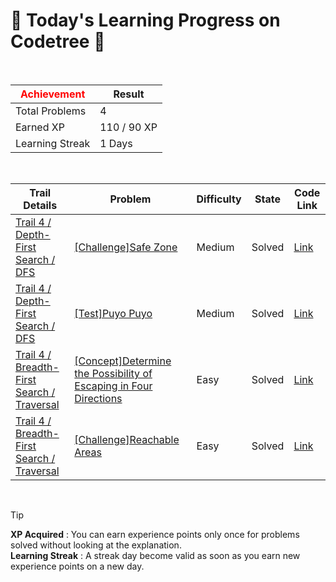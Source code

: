 # 🌲 Today's Learning Progress on Codetree 🌲

<br />

| <span style="color:red;display:block;text-align:center;"> **Achievement**</span> | Result |
|---|---|
|Total Problems| 4 |
| Earned XP | 110 / 90 XP |
| Learning Streak | 1 Days |

<br />

|Trail Details|Problem|Difficulty|State|Code Link|
|---|---|---|---|---|
|[Trail 4 / Depth-First Search / DFS](https://www.codetree.ai/trail-info/intermediate-low/)|[[Challenge]Safe Zone](https://www.codetree.ai/trails/complete/curated-cards/challenge-comfort-zone/)|Medium|Solved|[Link](https://github.com/Bobbybrojo/DSA/blob/main/250828/Safe%20Zone/comfort-zone.py)|
|[Trail 4 / Depth-First Search / DFS](https://www.codetree.ai/trail-info/intermediate-low/)|[[Test]Puyo Puyo](https://www.codetree.ai/trails/complete/curated-cards/test-puyo-puyo/)|Medium|Solved|[Link](https://github.com/Bobbybrojo/DSA/blob/main/250828/Puyo%20Puyo/puyo-puyo.py)|
|[Trail 4 / Breadth-First Search / Traversal](https://www.codetree.ai/trail-info/intermediate-low/)|[[Concept]Determine the Possibility of Escaping in Four Directions](https://www.codetree.ai/trails/complete/curated-cards/intro-determine-escapableness-with-4-ways/)|Easy|Solved|[Link](https://github.com/Bobbybrojo/DSA/blob/main/250828/Determine%20the%20Possibility%20of%20Escaping%20in%20Four%20Directions/determine-escapableness-with-4-ways.py)|
|[Trail 4 / Breadth-First Search / Traversal](https://www.codetree.ai/trail-info/intermediate-low/)|[[Challenge]Reachable Areas](https://www.codetree.ai/trails/complete/curated-cards/challenge-places-can-go/)|Easy|Solved|[Link](https://github.com/Bobbybrojo/DSA/blob/main/250828/Reachable%20Areas/places-can-go.py)|


<br />

> [!TIP]
> **XP Acquired** : You can earn experience points only once for problems solved without looking at the explanation.  
> **Learning Streak** : A streak day become valid as soon as you earn new experience points on a new day.

